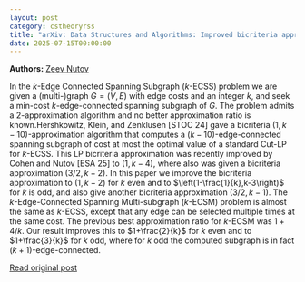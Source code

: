 ```yaml
---
layout: post
category: cstheoryrss
title: "arXiv: Data Structures and Algorithms: Improved bicriteria approximation for $k$-edge-connectivity"
date: 2025-07-15T00:00:00
---
```


**Authors:** [Zeev Nutov](https://dblp.uni-trier.de/search?q=Zeev+Nutov)

In the $k$-Edge Connected Spanning Subgraph ($k$-ECSS) problem we are given a
(multi-)graph $G=(V,E)$ with edge costs and an integer $k$, and seek a min-cost
$k$-edge-connected spanning subgraph of $G$. The problem admits a
$2$-approximation algorithm and no better approximation ratio is
known.Hershkowitz, Klein, and Zenklusen [STOC 24] gave a bicriteria
$(1,k-10)$-approximation algorithm that computes a $(k-10)$-edge-connected
spanning subgraph of cost at most the optimal value of a standard Cut-LP for
$k$-ECSS. This LP bicriteria approximation was recently improved by Cohen and
Nutov [ESA 25] to $(1,k-4)$, where also was given a bicriteria approximation
$(3/2,k-2)$. In this paper we improve the bicriteria approximation to $(1,k-2)$
for $k$ even and to $\left(1-\frac{1}{k},k-3\right)$ for $k$ is odd, and also
give another bicriteria approximation $(3/2,k-1)$.
The $k$-Edge-Connected Spanning Multi-subgraph ($k$-ECSM) problem is almost
the same as $k$-ECSS, except that any edge can be selected multiple times at
the same cost. The previous best approximation ratio for $k$-ECSM was $1+4/k$.
Our result improves this to $1+\frac{2}{k}$ for $k$ even and to $1+\frac{3}{k}$
for $k$ odd, where for $k$ odd the computed subgraph is in fact
$(k+1)$-edge-connected.

[Read original post](http://arxiv.org/abs/2507.10125v1)

